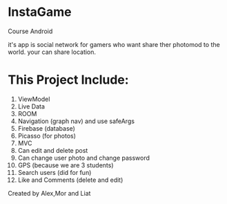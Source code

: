 # InstaGame

Course Android

it's app is social network for gamers who want share ther photomod
to the world.
your can share location.

# This Project Include:
1) ViewModel
2) Live Data
3) ROOM
4) Navigation (graph nav) and use safeArgs
5) Firebase (database)
6) Picasso (for photos)
7) MVC
8) Can edit and delete post
9) Can change user photo and change password
10) GPS (because we are 3 students)
11) Search users (did for fun)
12) Like and Comments (delete and edit)


Created by Alex,Mor and Liat
